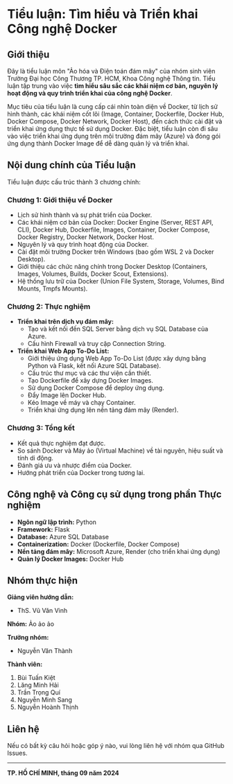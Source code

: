 # Tiểu luận: Tìm hiểu và Triển khai Công nghệ Docker

## Giới thiệu

Đây là tiểu luận môn "Ảo hóa và Điện toán đám mây" của nhóm sinh viên Trường Đại học Công Thương TP. HCM, Khoa Công nghệ Thông tin. Tiểu luận tập trung vào việc **tìm hiểu sâu sắc các khái niệm cơ bản, nguyên lý hoạt động và quy trình triển khai của công nghệ Docker**.

Mục tiêu của tiểu luận là cung cấp cái nhìn toàn diện về Docker, từ lịch sử hình thành, các khái niệm cốt lõi (Image, Container, Dockerfile, Docker Hub, Docker Compose, Docker Network, Docker Host), đến cách thức cài đặt và triển khai ứng dụng thực tế sử dụng Docker. Đặc biệt, tiểu luận còn đi sâu vào việc triển khai ứng dụng trên môi trường đám mây (Azure) và đóng gói ứng dụng thành Docker Image để dễ dàng quản lý và triển khai.

## Nội dung chính của Tiểu luận

Tiểu luận được cấu trúc thành 3 chương chính:

### Chương 1: Giới thiệu về Docker
*   Lịch sử hình thành và sự phát triển của Docker.
*   Các khái niệm cơ bản của Docker: Docker Engine (Server, REST API, CLI), Docker Hub, Dockerfile, Images, Container, Docker Compose, Docker Registry, Docker Network, Docker Host.
*   Nguyên lý và quy trình hoạt động của Docker.
*   Cài đặt môi trường Docker trên Windows (bao gồm WSL 2 và Docker Desktop).
*   Giới thiệu các chức năng chính trong Docker Desktop (Containers, Images, Volumes, Builds, Docker Scout, Extensions).
*   Hệ thống lưu trữ của Docker (Union File System, Storage, Volumes, Bind Mounts, Tmpfs Mounts).

### Chương 2: Thực nghiệm
*   **Triển khai trên dịch vụ đám mây:**
    *   Tạo và kết nối đến SQL Server bằng dịch vụ SQL Database của Azure.
    *   Cấu hình Firewall và truy cập Connection String.
*   **Triển khai Web App To-Do List:**
    *   Giới thiệu ứng dụng Web App To-Do List (được xây dựng bằng Python và Flask, kết nối Azure SQL Database).
    *   Cấu trúc thư mục và các thư viện cần thiết.
    *   Tạo Dockerfile để xây dựng Docker Images.
    *   Sử dụng Docker Compose để deploy ứng dụng.
    *   Đẩy Image lên Docker Hub.
    *   Kéo Image về máy và chạy Container.
    *   Triển khai ứng dụng lên nền tảng đám mây (Render).

### Chương 3: Tổng kết
*   Kết quả thực nghiệm đạt được.
*   So sánh Docker và Máy ảo (Virtual Machine) về tài nguyên, hiệu suất và tính di động.
*   Đánh giá ưu và nhược điểm của Docker.
*   Hướng phát triển của Docker trong tương lai.

## Công nghệ và Công cụ sử dụng trong phần Thực nghiệm

*   **Ngôn ngữ lập trình:** Python
*   **Framework:** Flask
*   **Database:** Azure SQL Database
*   **Containerization:** Docker (Dockerfile, Docker Compose)
*   **Nền tảng đám mây:** Microsoft Azure, Render (cho triển khai ứng dụng)
*   **Quản lý Docker Images:** Docker Hub

## Nhóm thực hiện

**Giảng viên hướng dẫn:**
*   ThS. Vũ Văn Vinh

**Nhóm:** Ảo ảo ảo

**Trưởng nhóm:**
*   Nguyễn Văn Thành

**Thành viên:**
1.  Bùi Tuấn Kiệt
2.  Lăng Minh Hải
3.  Trần Trọng Quí
4.  Nguyễn Minh Sang
5.  Nguyễn Hoành Thịnh

## Liên hệ

Nếu có bất kỳ câu hỏi hoặc góp ý nào, vui lòng liên hệ với nhóm qua GitHub Issues.

---

**TP. HỒ CHÍ MINH, tháng 09 năm 2024**
